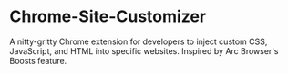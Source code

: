 # Chrome-Site-Customizer
A nitty-gritty Chrome extension for developers to inject custom CSS, JavaScript, and HTML into specific websites. Inspired by Arc Browser's Boosts feature.
